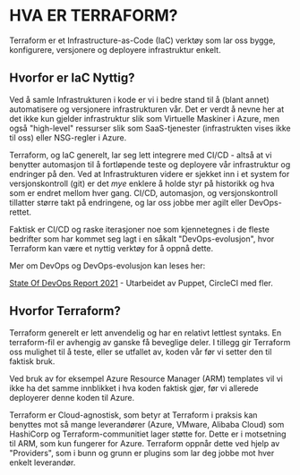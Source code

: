 ﻿# HVA ER TERRAFORM?

Terraform er et Infrastructure-as-Code (IaC) verktøy som lar oss bygge, konfigurere, versjonere og deployere infrastruktur enkelt.

## Hvorfor er IaC Nyttig?

Ved å samle Infrastrukturen i kode er vi i bedre stand til å (blant annet) automatisere og versjonere infrastrukturen vår. Det er verdt å nevne her at det ikke kun gjelder infrastruktur slik som Virtuelle Maskiner i Azure, men også "high-level" ressurser slik som SaaS-tjenester (infrastrukten vises ikke til oss) eller NSG-regler i Azure.

Terraform, og IaC generelt, lar seg lett integrere med CI/CD - altså at vi benytter automasjon til å fortløpende teste og deployere vår infrastruktur og endringer på den. Ved at Infrastrukturen videre er sjekket inn i et system for versjonskontroll (git) er det *mye* enklere å holde styr på historikk og hva som er endret mellom hver gang. CI/CD, automasjon, og versjonskontroll tillatter større takt på endringene, og lar oss jobbe mer agilt eller DevOps-rettet.

Faktisk er CI/CD og raske iterasjoner noe som kjennetegnes i de fleste bedrifter som har kommet seg lagt i en såkalt "DevOps-evolusjon", hvor Terraform kan være et nyttig verktøy for å oppnå dette.

Mer om DevOps og DevOps-evolusjon kan leses her:

[State Of DevOps Report 2021](https://puppet.com/resources/report/2021-state-of-devops-report) - Utarbeidet av Puppet, CircleCI med fler.

## Hvorfor Terraform?

Terraform generelt er lett anvendelig og har en relativt lettlest syntaks. En terraform-fil er avhengig av ganske få beveglige deler. I tillegg gir Terraform oss mulighet til å teste, eller se utfallet av, koden vår før vi setter den til faktisk bruk.

Ved bruk av for eksempel Azure Resource Manager (ARM) templates vil vi ikke ha det samme innblikket i hva koden faktisk gjør, før vi allerede deployerer denne koden til Azure.

Terraform er Cloud-agnostisk, som betyr at Terraform i praksis kan benyttes mot så mange leverandører (Azure, VMware, Alibaba Cloud) som HashiCorp og Terraform-communitiet lager støtte for. Dette er i motsetning til ARM, som kun fungerer for Azure.
Terraform oppnår dette ved hjelp av "Providers", som i bunn og grunn er plugins som lar deg jobbe mot hver enkelt leverandør.
